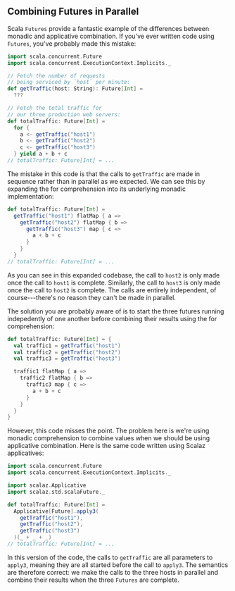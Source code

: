 ## Combining Futures in Parallel

Scala `Futures` provide a fantastic example of the differences between monadic and applicative combination. If you've ever written code using `Futures`, you've probably made this mistake:

~~~ scala
import scala.concurrent.Future
import scala.concurrent.ExecutionContext.Implicits._

// Fetch the number of requests
// being serviced by `host` per minute:
def getTraffic(host: String): Future[Int] =
  ???

// Fetch the total traffic for
// our three production web servers:
def totalTraffic: Future[Int] =
  for {
    a <- getTraffic("host1")
    b <- getTraffic("host2")
    c <- getTraffic("host3")
  } yield a + b + c
// totalTraffic: Future[Int] = ...
~~~

The mistake in this code is that the calls to `getTraffic` are made in sequence rather than in parallel as we expected. We can see this by expanding the for comprehension into its underlying monadic implementation:

~~~ scala
def totalTraffic: Future[Int] =
  getTraffic("host1") flatMap { a =>
    getTraffic("host2") flatMap { b =>
      getTraffic("host3") map { c =>
        a + b + c
      }
    }
  }
// totalTraffic: Future[Int] = ...
~~~

As you can see in this expanded codebase, the call to `host2` is only made once the call to `host1` is complete. Similarly, the call to `host3` is only made once the call to `host2` is complete. The calls are entirely independent, of course---there's no reason they can't be made in parallel.

The solution you are probably aware of is to start the three futures running indepedently of one another before combining their results using the for comprehension:

~~~ scala
def totalTraffic: Future[Int] = {
  val traffic1 = getTraffic("host1")
  val traffic2 = getTraffic("host2")
  val traffic3 = getTraffic("host3")

  traffic1 flatMap { a =>
    traffic2 flatMap { b =>
      traffic3 map { c =>
        a + b + c
      }
    }
  }
}
~~~

However, this code misses the point. The problem here is we're using monadic comprehension to combine values when we should be using applicative combination. Here is the same code written using Scalaz applicatives:

~~~ scala
import scala.concurrent.Future
import scala.concurrent.ExecutionContext.Implicits._

import scalaz.Applicative
import scalaz.std.scalaFuture._

def totalTraffic: Future[Int] =
  Applicative[Future].apply3(
    getTraffic("host1"),
    getTraffic("host2"),
    getTraffic("host3")
  )(_ + _ + _)
// totalTraffic: Future[Int] = ...
~~~

In this version of the code, the calls to `getTraffic` are all parameters to `apply3`, meaning they are all started before the call to `apply3`. The semantics are therefore correct: we make the calls to the three hosts in parallel and combine their results when the three `Futures` are complete.
